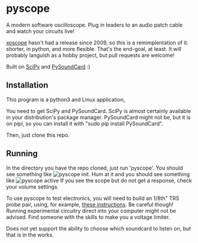# pyscope

A modern software oscilloscope. Plug in leaders to an audio patch cable and watch your circuits live!

[xoscope](http://xoscope.sourceforge.net/) hasn't had a release since 2009,
so this is a remimplentation of it: shorter, in python, and more flexible. That's the end-goal, at least. It will probably languish as a hobby project, but pull requests are welcome!

Built on [SciPy](http://scipy.org) and [PySoundCard](https://github.com/bastibe/PySoundCard/) :)

## Installation

This program is a python3 and Linux application,

You need to get SciPy and PySoundCard. SciPy is almost certainly available in your distribution's package manager.
PySoundCard might not be, but it is on pipi, so you can install it with "sudo pip install PySoundCard".

Then, just clone this repo.

## Running

In the directory you have the repo cloned, just run 'pyscope'. You should see something like
![pyscope init](TODO).
Hum at it and you should see something like
![pyscope active](TODO)
If you see the scope but do not get a response, check your volume settings.

To use pyscope to test electronics, you will need to build an 1/8th" TRS probe pair, using, for example,
[these instructions](http://www.yann.com/en/diy-turn-your-gnulinux-computer-into-a-free-oscilloscope-29/09/2010.html).
Be careful though! Running experimental circuitry direct into your computer might not be advised.
Find someone with the skills to make you a voltage limiter.

Does not yet support the ability to choose which soundcard to listen on, but that is in the works.


